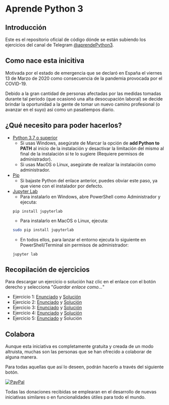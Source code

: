 # Aprende Python 3

## Introducción
Este es el repositorio oficial de código dónde se están subiendo los ejercicios del canal de Telegram [@aprendePython3](https://t.me/aprendePython3).

## Como nace esta inicitiva
Motivada por el estado de emergencia que se declaró en España el viernes 13 de Marzo de 2020 como consecuencia de la pandemia provocada por el COVID-19.

Debido a la gran cantidad de personas afectadas por las medidas tomadas durante tal periodo (que ocasionó una alta desocupación laboral) se decide brindar la oportunidad a la gente de tomar un nuevo camino profesional (o avanzar en el suyo) así como un pasatiempos diario.

## ¿Qué necesito para poder hacerlos?
- [Python 3.7 o superior](https://www.python.org/downloads/)
  * Si usas Windows, asegúrate de Marcar la opción de **add Python to PATH** al inicio de la instalación y desactivar la limitación del mismo al final de la instalación si te lo sugiere (Requiere permisos de administrador).
  * Si usas MacOS o Linux, asegúrate de realizar la instalación como administrador.
- [Pip](https://www.neoguias.com/como-instalar-pip-python/)
  * Si bajaste Python del enlace anterior, puedes obviar este paso, ya que viene con el instalador por defecto.
- [Jupyter Lab](https://jupyter.org/install)
  * Para instalarlo en Windows, abre PowerShell como Administrador y ejecuta:
  ```console
  pip install jupyterlab
  ```
  * Para instalarlo en MacOS o Linux, ejecuta:
  ```sh
  sudo pip install jupyterlab
  ```
  * En todos ellos, para lanzar el entorno ejecuta lo siguiente en PowerShell/Terminal sin permisos de administrador:
  ```console
  jupyter lab
  ```

## Recopilación de ejercicios
Para descargar un ejercicio o solución haz clic en el enlace con el botón derecho y selecciona "_Guardar enlace como..._"
- Ejercicio 1: [Enunciado](https://github.com/JuanBrugera/AprendePython3/raw/master/Ejercicios/Ejercicio%201.ipynb) y [Solución](https://github.com/JuanBrugera/AprendePython3/raw/master/Soluciones/Soluci%C3%B3n%20-%20Ejercicio%201.ipynb)
- Ejercicio 2: [Enunciado](https://github.com/JuanBrugera/AprendePython3/raw/master/Ejercicios/Ejercicio%202.ipynb) y [Solución](https://github.com/JuanBrugera/AprendePython3/raw/master/Soluciones/Soluci%C3%B3n%20-%20Ejercicio%202.ipynb)
- Ejercicio 3: [Enunciado](https://github.com/JuanBrugera/AprendePython3/raw/master/Ejercicios/Ejercicio%203.ipynb) y [Solución](https://github.com/JuanBrugera/AprendePython3/raw/master/Soluciones/Soluci%C3%B3n%20-%20Ejercicio%203.ipynb)
- Ejercicio 4: [Enunciado](https://github.com/JuanBrugera/AprendePython3/raw/master/Ejercicios/Ejercicio%204.ipynb) y [Solución](https://github.com/JuanBrugera/AprendePython3/raw/master/Soluciones/Soluci%C3%B3n%20-%20Ejercicio%204.ipynb)
- Ejercicio 5: [Enunciado](https://github.com/JuanBrugera/AprendePython3/raw/master/Ejercicios/Ejercicio%205.ipynb) y Solución

## Colabora
Aunque esta iniciativa es completamente gratuita y creada de un modo altruista, muchas son las personas que se han ofrecido a colaborar de alguna manera.

Para todas aquellas que así lo deseen, podrán hacerlo a través del siguiente botón.

[![PayPal](https://www.paypalobjects.com/es_ES/ES/i/btn/btn_donateCC_LG.gif)](https://www.paypal.com/cgi-bin/webscr?cmd=_s-xclick&hosted_button_id=2EMA3CAFZNMMC&source=url)

Todas las donaciones recibidas se emplearan en el desarrollo de nuevas iniciativas similares o en funcionalidades útiles para todo el mundo.

